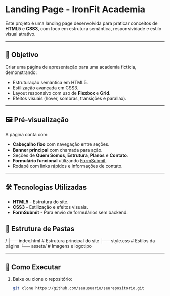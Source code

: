 # Landing Page - IronFit Academia

Este projeto é uma landing page desenvolvida para praticar conceitos de **HTML5** e **CSS3**, com foco em estrutura semântica, responsividade e estilo visual atrativo.

---

## 🎯 Objetivo

Criar uma página de apresentação para uma academia fictícia, demonstrando:

- Estruturação semântica em HTML5.
- Estilização avançada em CSS3.
- Layout responsivo com uso de **Flexbox** e **Grid**.
- Efeitos visuais (hover, sombras, transições e parallax).

---

## 🖼️ Pré-visualização

A página conta com:

- **Cabeçalho fixo** com navegação entre seções.
- **Banner principal** com chamada para ação.
- Seções de **Quem Somos**, **Estrutura**, **Planos** e **Contato**.
- **Formulário funcional** utilizando [FormSubmit](https://formsubmit.co/).
- Rodapé com links rápidos e informações de contato.

---

## 🛠️ Tecnologias Utilizadas

- **HTML5** - Estrutura do site.
- **CSS3** - Estilização e efeitos visuais.
- **FormSubmit** - Para envio de formulários sem backend.

## 📂 Estrutura de Pastas

/
├── index.html # Estrutura principal do site
├── style.css # Estilos da página
└── assets/ # Imagens e logotipo

---

## 🚀 Como Executar

1. Baixe ou clone o repositório:
   ```bash
   git clone https://github.com/seuusuario/seurepositorio.git
   ```
